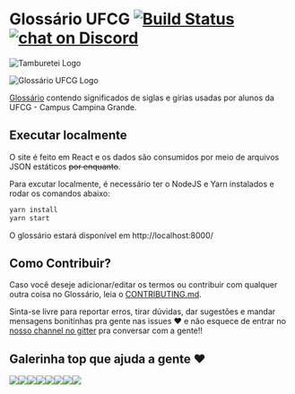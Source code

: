 # Glossário UFCG [![Build Status](https://travis-ci.com/OpenDevUFCG/glossario-ufcg.svg?branch=master)](https://travis-ci.com/OpenDevUFCG/glossario-ufcg) [![chat on Discord](https://img.shields.io/discord/558293573494112257.svg?logo=discord)](https://discordapp.com/invite/YT7NvM)
![Tamburetei Logo](https://i.imgur.com/FOgBKcI.png)

![Glossário UFCG Logo](https://i.imgur.com/PBCURux.png)

[Glossário](https://glossario.opendevufcg.org/) contendo significados de siglas e gírias usadas por alunos da UFCG - Campus Campina Grande.

## Executar localmente

O site é feito em React e os dados são consumidos por meio de arquivos JSON estáticos ~~por enquanto~~.

Para excutar localmente, é necessário ter o NodeJS e Yarn instalados e rodar os comandos abaixo:

```sh
yarn install
yarn start
```

O glossário estará disponível em http://localhost:8000/


## Como Contribuir?

Caso você deseje adicionar/editar os termos ou contribuir com qualquer outra coisa no Glossário, leia o [CONTRIBUTING.md](CONTRIBUTING.md).

Sinta-se livre para reportar erros, tirar dúvidas, dar sugestões e mandar mensagens bonitinhas pra gente nas issues :heart: e não esquece de entrar no [nosso channel no gitter](https://gitter.im/OpenDevUFCG/glossario-ufcg) pra conversar com a gente!!

## Galerinha top que ajuda a gente :heart:

[![](https://sourcerer.io/fame/JoseRenan/OpenDevUFCG/glossario-ufcg/images/0)](https://sourcerer.io/fame/JoseRenan/OpenDevUFCG/glossario-ufcg/links/0)[![](https://sourcerer.io/fame/JoseRenan/OpenDevUFCG/glossario-ufcg/images/1)](https://sourcerer.io/fame/JoseRenan/OpenDevUFCG/glossario-ufcg/links/1)[![](https://sourcerer.io/fame/JoseRenan/OpenDevUFCG/glossario-ufcg/images/2)](https://sourcerer.io/fame/JoseRenan/OpenDevUFCG/glossario-ufcg/links/2)[![](https://sourcerer.io/fame/JoseRenan/OpenDevUFCG/glossario-ufcg/images/3)](https://sourcerer.io/fame/JoseRenan/OpenDevUFCG/glossario-ufcg/links/3)[![](https://sourcerer.io/fame/JoseRenan/OpenDevUFCG/glossario-ufcg/images/4)](https://sourcerer.io/fame/JoseRenan/OpenDevUFCG/glossario-ufcg/links/4)[![](https://sourcerer.io/fame/JoseRenan/OpenDevUFCG/glossario-ufcg/images/5)](https://sourcerer.io/fame/JoseRenan/OpenDevUFCG/glossario-ufcg/links/5)[![](https://sourcerer.io/fame/JoseRenan/OpenDevUFCG/glossario-ufcg/images/6)](https://sourcerer.io/fame/JoseRenan/OpenDevUFCG/glossario-ufcg/links/6)[![](https://sourcerer.io/fame/JoseRenan/OpenDevUFCG/glossario-ufcg/images/7)](https://sourcerer.io/fame/JoseRenan/OpenDevUFCG/glossario-ufcg/links/7)
